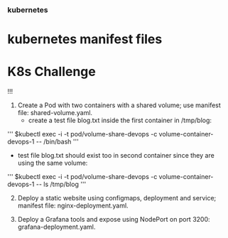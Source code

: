### kubernetes
# kubernetes manifest files
# K8s Challenge
!!!

1. Create a Pod with two containers with a shared volume; use manifest file: shared-volume.yaml.
   - create a test file blog.txt inside the first container in /tmp/blog:

  '''
   $kubectl exec -i -t pod/volume-share-devops -c volume-container-devops-1 -- /bin/bash
  '''

   - test file blog.txt should exist too in second container since they are using the same volume:

  '''
  $kubectl exec -i -t pod/volume-share-devops -c volume-container-devops-1 -- ls /tmp/blog
  '''

2. Deploy a static website using configmaps, deployment and service; manifest file: nginx-deployment.yaml.

3. Deploy a Grafana tools and expose using NodePort on port 3200: grafana-deployment.yaml.

